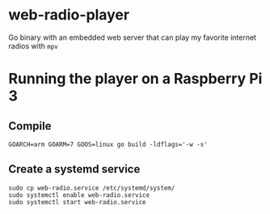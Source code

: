 # web-radio-player
Go binary with an embedded web server that can play my favorite internet radios with `mpv`

# Running the player on a Raspberry Pi 3
## Compile

```shell
GOARCH=arm GOARM=7 GOOS=linux go build -ldflags='-w -s'
```

## Create a systemd service
```
sudo cp web-radio.service /etc/systemd/system/
sudo systemctl enable web-radio.service
sudo systemctl start web-radio.service
```
